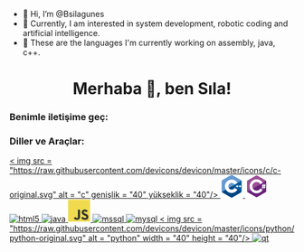 - 👋 Hi, I’m @Bsilagunes
- 👀 Currently, I am interested in system development, robotic coding and artificial intelligence.
- 🌱 These are the languages ​​I'm currently working on assembly, java, c++.
<!---
Bsilagunes/Bsilagunes is a ✨ special ✨ repository because its `README.md` (this file) appears on your GitHub profile.
You can click the Preview link to take a look at your changes.
--->
<h1 align="center">Merhaba 👋, ben Sıla!</h1>
<h3 align="left">Benimle iletişime geç:</h3>
<p align="left">
</p>

<h3 align = "left">Diller ve Araçlar:</h3>
<p align = "left"> <a href = "https://www.cprogramming.com/" target = "_blank" rel = "noreferrer"> < img src = "https://raw.githubusercontent.com/devicons/devicon/master/icons/c/c-original.svg" alt = "c" genişlik = "40" yükseklik = "40"/> </a > <a href = "https://www.w3schools.com/cpp/" target = "_blank" rel = "noreferrer"> <img src = "https://raw.githubusercontent.com/devicons/devicon/master /icons/cplusplus/cplusplus-original.svg" alt = "cplusplus" width = "40" height = "40"/> </a> <a href = "https://www.w3schools.com/cs/" target = "_blank" rel = "noreferrer"> <img src = "https://raw.githubusercontent.com/devicons/devicon/master/icons/csharp/csharp-original.svg" alt = "csharp" width = " 40" yükseklik = "40"/> </a> <a href = "https://www.w3.org/html/" target = "_blank" rel = "noreferrer"> <img src = "https:/ /raw.githubusercontent.com/devicons/devicon/master/icons/html5/html5-original-wordmark.svg" alt = "html5" genişlik = "40" yükseklik = "40"/> </a> <a href= "https://www.java.com" target = "_blank" rel = "noreferrer"> <img src = "https://raw.githubusercontent.com/devicons/devicon/master/icons/java/java-original .svg" alt = "java" width = "40" height = "40"/> </a> <a href = "https://developer.mozilla.org/en-US/docs/Web/JavaScript" hedefi ="_blank" rel = "noreferrer"> <img src = "https://raw.githubusercontent.com/devicons/devicon/master/icons/javascript/javascript-original.svg" alt = "javascript" width = "40 " height = "40"/> </a> <a href = "https://www.microsoft.com/en-us/sql-server" target = "_blank" rel = "noreferrer"> <img src= "https://www.svgrepo.com/show/303229/microsoft-sql-server-logo.svg" alt = "mssql" width = "40" height = "40"/> </a> <a href= "https://www.mysql.com/" target = "_blank" rel = "noreferrer"> <img src = "https://raw.githubusercontent.com/devicons/devicon/master/icons/mysql/mysql- orijinal kelime işareti.svg" alt = "mysql" width = "40" height = "40"/> </a> <a href = "https://www.python.org" target = "_blank" rel = "noreferrer"> < img src = "https://raw.githubusercontent.com/devicons/devicon/master/icons/python/python-original.svg" alt = "python" width = "40" height = "40"/> </a > <a href = "https://www.qt.io/" target = "_blank" rel = "noreferrer"> <img src = "https://upload.wikimedia.org/wikipedia/commons/0/0b /Qt_logo_2016.svg" alt = "qt" genişlik = "40" yükseklik = "40"/> </a> </p>
